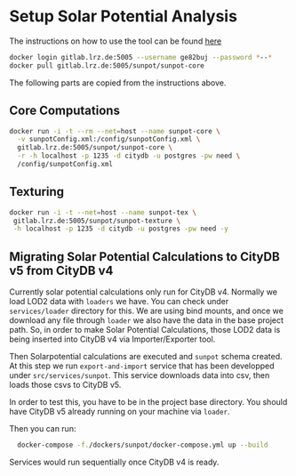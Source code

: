 # Setup Solar Potential Analysis
The instructions on how to use the tool can be found [here](https://advanced-gis-for-ee.netlify.app/software-lab-2/solar-potential-analysis)

```bash
docker login gitlab.lrz.de:5005 --username ge82buj --password *--*
docker pull gitlab.lrz.de:5005/sunpot/sunpot-core
```

The following parts are copied from the instructions above.
## Core Computations
```bash
docker run -i -t --rm --net=host --name sunpot-core \
  -v sunpotConfig.xml:/config/sunpotConfig.xml \
  gitlab.lrz.de:5005/sunpot/sunpot-core \
  -r -h localhost -p 1235 -d citydb -u postgres -pw need \
  /config/sunpotConfig.xml
```
## Texturing
```bash
docker run -i -t --net=host --name sunpot-tex \
 gitlab.lrz.de:5005/sunpot/sunpot-texture \
 -h localhost -p 1235 -d citydb -u postgres -pw need -y
```

## Migrating Solar Potential Calculations to CityDB v5 from CityDB v4
Currently solar potential calculations only run for CityDB v4.
Normally we load LOD2 data with `loaders` we have. You can check under `services/loader` directory for this.
We are using bind mounts, and once we download any file through `loader` we also have the data in the base project path.
So, in order to make Solar Potential Calculations, those LOD2 data is being inserted into CityDB v4 via Importer/Exporter tool.

Then Solarpotential calculations are executed and `sunpot` schema created.
At this step we run `export-and-import` service that has been developped under `src/services/sunpot`.
This service downloads data into csv, then loads those csvs to CityDB v5.

In order to test this, you have to be in the project base directory.
You should have CityDB v5 already running on your machine via `loader`.

Then you can run:
```bash
  docker-compose -f./dockers/sunpot/docker-compose.yml up --build
```

Services would run sequentially once CityDB v4 is ready.
